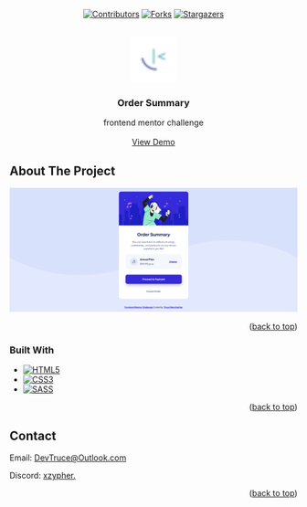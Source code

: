 <a id="readme-top"></a>

<div align="center">

[![Contributors][contributors-icon]][contributors-link]
[![Forks][forks-icon]][forks-link]
[![Stargazers][stars-icon]][stars-link]

</div>

<!-- PROJECT LOGO -->
<br />
<div align="center">
  <a href="https://github.com/DevTruce/order-summary">
    <img src="src/imgs/favicon-32x32.png" alt="Logo" width="80" height="80">
  </a>

<h3 align="center">Order Summary</h3>

  <p align="center">
    frontend mentor challenge
    <br />
    <br />
    <a href="https://devtruce.github.io/order-summary/" target="_blank">View Demo</a>
  </p>
</div>


<!-- ABOUT THE PROJECT -->

## About The Project

[![Product Name Screen Shot][product-screenshot]](product-link)

<p align="right">(<a href="#readme-top">back to top</a>)</p>

### Built With

- [![HTML5][html5-icon]][html5-link]
- [![CSS3][css3-icon]][css3-link]
- [![SASS][sass-icon]][sass-link]

<p align="right">(<a href="#readme-top">back to top</a>)</p>

<!-- CONTACT -->

## Contact

Email: [DevTruce@Outlook.com]()

Discord: [xzypher.]()

<p align="right">(<a href="#readme-top">back to top</a>)</p>

<!-- #### MARKDOWN LINKS & IMAGES #### -->

<!-- ## GitHub ##-->
<!-- links -->

[contributors-link]: https://github.com/DevTruce/order-summary/graphs/contributors
[forks-link]: https://github.com/DevTruce/order-summary/network/members
[stars-link]: https://github.com/DevTruce/order-summary/stargazers
[issues-link]: https://github.com/DevTruce/order-summary/issues
[license-link]: https://github.com/DevTruce/order-summary/blob/master/LICENSE.txt

<!-- icons -->

[contributors-icon]: https://img.shields.io/github/contributors/DevTruce/order-summary.svg?style=for-the-badge
[forks-icon]: https://img.shields.io/github/forks/DevTruce/order-summary.svg?style=for-the-badge
[stars-icon]: https://img.shields.io/github/stars/DevTruce/order-summary.svg?style=for-the-badge
[issues-icon]: https://img.shields.io/github/issues/DevTruce/order-summary.svg?style=for-the-badge
[license-icon]: https://img.shields.io/github/license/DevTruce/order-summary.svg?style=for-the-badge

<!-- ## Project ## -->

[product-screenshot]: src/imgs/project-view.png
[product-link]: https://devtruce.github.io/order-summary/

<!-- ## Tech & Tools ## -->
<!-- links -->

[html5-link]: https://html-icon/
[css3-link]: https://css3-icon/
[sass-link]: https://sass-lang.com/
[bootstrap-link]: https://getbootstrap-icon
[javascript-link]: https://www.javascript-icon/
[reactjs-link]: https://reactjs.org/
[nextjs-link]: https://nextjs.org/
[expressjs-link]: https://expressjs-icon/

<!-- icons -->

[html5-icon]: https://img.shields.io/badge/HTML5-orange?style=for-the-badge&logo=html5&logoColor=white
[css3-icon]: https://img.shields.io/badge/CSS3-blue?style=for-the-badge&logo=CSS3&logoColor=white
[sass-icon]: https://img.shields.io/badge/SASS-AA77FF?style=for-the-badge&logo=SASS&logoColor=white
[bootstrap-icon]: https://img.shields.io/badge/Bootstrap-563D7C?style=for-the-badge&logo=bootstrap&logoColor=white
[javascript-icon]: https://img.shields.io/badge/Javascript-FCE22A?style=for-the-badge&logo=javascript&logoColor=black
[reactjs-icon]: https://img.shields.io/badge/React-20232A?style=for-the-badge&logo=react&logoColor=61DAFB
[nextjs-icon]: https://img.shields.io/badge/next.js-000000?style=for-the-badge&logo=nextdotjs&logoColor=white
[expressjs-icon]: https://img.shields.io/badge/Express.js-000000?style=for-the-badge&logo=express&logoColor=white

